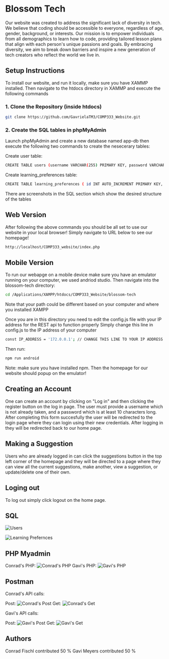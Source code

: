# Blossom Tech

Our website was created to address the significant lack of diversity in tech. We believe that coding should be accessible to everyone, regardless of age, gender, background, or interests. Our mission is to empower individuals from all demographics to learn how to code, providing tailored lesson plans that align with each person's unique passions and goals. By embracing diversity, we aim to break down barriers and inspire a new generation of tech creators who reflect the world we live in.

## Setup Instructions

To install our website, and run it locally, make sure you have XAMMP installed. Then navigate to the htdocs directory in XAMMP and execute the following commands

### 1. Clone the Repository (inside htdocs)

```bash
git clone https://github.com/GavrielaTM3/COMP333_Website.git
```
### 2. Create the SQL tables in phpMyAdmin

Launch phpMyAdmin and create a new database named app-db then execute the following two commands to create the nesecerary tables:

Create user table:
```bash
CREATE TABLE users (username VARCHAR(255) PRIMARY KEY, password VARCHAR(255));
```

Create learning_preferences table:
```bash
CREATE TABLE learning_preferences ( id INT AUTO_INCREMENT PRIMARY KEY, username VARCHAR(255), coding_concept VARCHAR(255), theme VARCHAR(255), FOREIGN KEY (username) REFERENCES users(username) ON DELETE CASCADE );
```
There are screenshots in the SQL section which show the desired structure of the tables

## Web Version 

After following the above commands you should be all set to use our website in your local browser! Simply navigate to URL below to see our homepage!

```bash
http://localhost/COMP333_website/index.php
```

## Mobile Version 

To run our webapge on a mobile device make sure you have an emulator running on your computer, we used andriod studio. Then navigate into the blossom-tech directory:

```bash
cd /Applications/XAMPP/htdocs/COMP333_Website/blossom-tech
```
Note that your path could be different based on your computer and where you installed XAMPP

Once you are in this directory you need to edit the config.js file with your IP address for the REST api to function properly
Simply change this line in config.js to the IP address of your computer
```bash
const IP_ADDRESS = '172.0.0.1'; // CHANGE THIS LINE TO YOUR IP ADDRESS
```

Then run: 
```bash
npm run android
```
Note: make sure you have installed npm. 
Then the homepage for our website should popup on the emulator!

## Creating an Account

One can create an account by clicking on "Log in" and then clicking the register button on the log in page. The user must provide a username
which is not already taken, and a password which is at least 10 characters long. After completing this form succesfully the user will be
redirected to the login page where they can login using their new credentials. After logging in they will be redirected back to our home page. 

## Making a Suggestion

Users who are already logged in can click the suggestions button in the top left corner of the homepage and they will be directed to 
a page where they can view all the current suggestions, make another, view a suggestion, or update/delete one of their own. 

## Loging out

To log out simply click logout on the home page.

## SQL  

![Users](https://raw.githubusercontent.com/GavrielaTM3/COMP333_Website/refs/heads/main/Users_Table.jpg)

![Learning Prefernces](https://raw.githubusercontent.com/GavrielaTM3/COMP333_Website/refs/heads/main/Learning_Perferences_Table.jpg)

## PHP Myadmin 
Conrad's PHP: 
![Conrad's PHP](https://raw.githubusercontent.com/GavrielaTM3/COMP333_Website/main/Conrad_PHP.jpg)
Gavi's PHP:
![Gavi's PHP](https://raw.githubusercontent.com/GavrielaTM3/COMP333_Website/refs/heads/main/PHP_Gavi.png)


## Postman

Conrad's API calls: 

Post: 
![Conrad's Post](https://raw.githubusercontent.com/GavrielaTM3/COMP333_Website/refs/heads/main/Conrad_Post.jpg)
Get:
![Conrad's Get](https://raw.githubusercontent.com/GavrielaTM3/COMP333_Website/refs/heads/main/Conrad_Get.jpg)

Gavi's API calls: 

Post: 
![Gavi's Post](https://raw.githubusercontent.com/GavrielaTM3/COMP333_Website/refs/heads/main/Gavi_Post.png)
Get:
![Gavi's Get](https://raw.githubusercontent.com/GavrielaTM3/COMP333_Website/refs/heads/main/Gavi_Get.png)
## Authors 

Conrad Fischl contributed 50 % 
Gavi Meyers contributed 50 %
